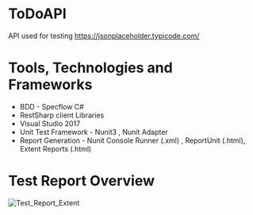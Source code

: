 # ToDoAPI
API used for testing  https://jsonplaceholder.typicode.com/  

# Tools, Technologies and Frameworks
* BDD - Specflow C#
* RestSharp client Libraries
* Visual Studio 2017
* Unit Test Framework - Nunit3 , Nunit Adapter
* Report Generation - Nunit Console Runner (.xml) , ReportUnit (.html), Extent Reports (.html)

# Test Report Overview
![Test_Report_Extent](https://user-images.githubusercontent.com/67659088/86330358-b02e5280-bc9b-11ea-9ae4-2a07ee1a589e.jpg)

